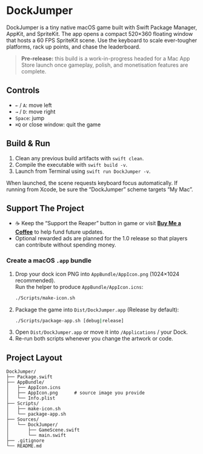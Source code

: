 # DockJumper

DockJumper is a tiny native macOS game built with Swift Package Manager, AppKit, and SpriteKit. The app opens a compact 520×360 floating window that hosts a 60 FPS SpriteKit scene. Use the keyboard to scale ever-tougher platforms, rack up points, and chase the leaderboard.

> **Pre-release:** this build is a work-in-progress headed for a Mac App Store launch once gameplay, polish, and monetisation features are complete.

## Controls
- `←` / `A`: move left
- `→` / `D`: move right
- `Space`: jump
- `⌘Q` or close window: quit the game

## Build & Run
1. Clean any previous build artifacts with `swift clean`.
2. Compile the executable with `swift build -v`.
3. Launch from Terminal using `swift run DockJumper -v`.

When launched, the scene requests keyboard focus automatically. If running from Xcode, be sure the “DockJumper” scheme targets “My Mac”.

## Support The Project
- ☕ Keep the “Support the Reaper” button in game or visit **[Buy Me a Coffee](https://buymeacoffee.com/ggoodie95)** to help fund future updates.
- Optional rewarded ads are planned for the 1.0 release so that players can contribute without spending money.

### Create a macOS `.app` bundle
1. Drop your dock icon PNG into `AppBundle/AppIcon.png` (1024×1024 recommended).  
   Run the helper to produce `AppBundle/AppIcon.icns`:
   ```bash
   ./Scripts/make-icon.sh
   ```
2. Package the game into `Dist/DockJumper.app` (Release by default):
   ```bash
   ./Scripts/package-app.sh [debug|release]
   ```
3. Open `Dist/DockJumper.app` or move it into `/Applications` / your Dock.
4. Re-run both scripts whenever you change the artwork or code.

## Project Layout
```
DockJumper/
├── Package.swift
├── AppBundle/
│   ├── AppIcon.icns
│   ├── AppIcon.png      # source image you provide
│   └── Info.plist
├── Scripts/
│   ├── make-icon.sh
│   └── package-app.sh
├── Sources/
│   └── DockJumper/
│       ├── GameScene.swift
│       └── main.swift
├── .gitignore
└── README.md
```
